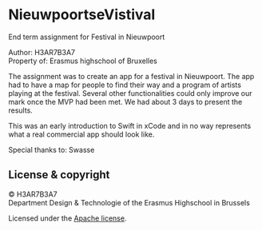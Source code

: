 # NieuwpoortseVistival
End term assignment for Festival in Nieuwpoort

Author: H3AR7B3A7<br>
Property of: Erasmus highschool of Bruxelles

The assignment was to create an app for a festival in Nieuwpoort.
The app had to have a map for people to find their way and a program of artists playing at the festival.
Several other functionalities could only improve our mark once the MVP had been met.
We had about 3 days to present the results.

This was an early introduction to Swift in xCode and in no way represents what a real commercial app should look like.

Special thanks to: Swasse

## License & copyright

© H3AR7B3A7<br>
Department Design & Technologie of the Erasmus Highschool in Brussels

Licensed under the [Apache license](LICENSE).

